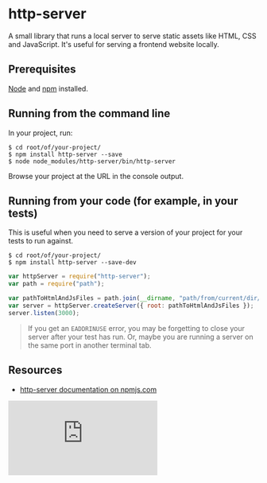 # http-server

A small library that runs a local server to serve static assets like HTML, CSS and JavaScript.  It's useful for serving a frontend website locally.

## Prerequisites

[Node](node.md) and [npm](npm.md) installed.

## Running from the command line

In your project, run:

    $ cd root/of/your-project/
    $ npm install http-server --save
    $ node node_modules/http-server/bin/http-server

Browse your project at the URL in the console output.

## Running from your code (for example, in your tests)

This is useful when you need to serve a version of your project for your tests to run against.

    $ cd root/of/your-project/
    $ npm install http-server --save-dev

```js
var httpServer = require("http-server");
var path = require("path");

var pathToHtmlAndJsFiles = path.join(__dirname, "path/from/current/dir/to/html/and/js/files");
var server = httpServer.createServer({ root: pathToHtmlAndJsFiles });
server.listen(3000);
```

> If you get an `EADDRINUSE` error, you may be forgetting to close your server after your test has run.  Or, maybe you are running a server on the same port in another terminal tab.

## Resources

- [http-server documentation on npmjs.com](https://www.npmjs.com/package/http-server)


![Tracking pixel](https://githubanalytics.herokuapp.com/course/pills/http_server.md)
